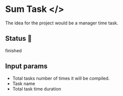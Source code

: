 
# Sum Task </>

The idea for the project would be a manager time task.

## Status 📐

finished

## Input params

- Total tasks number of times it will be compiled.
- Task name
- Total task time duration
